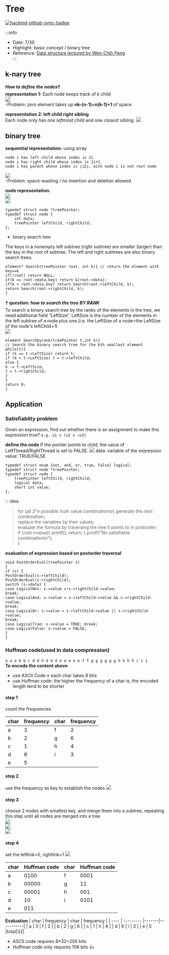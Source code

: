 # Tree 

[![hackmd-github-sync-badge](https://hackmd.io/sW3fRoHCRbicVnQ80OaonA/badge)](https://hackmd.io/sW3fRoHCRbicVnQ80OaonA)

:::info
* Date: 7/30
* Highlight: basic concept / binary tree
* Reference: [Data structure lectured by Wen-Chih Peng](https://hiskio.com/courses/126)  
:::

## k-nary tree
***How to define the nodes***:question:  
**representation 1:**
Each node keeps track of k child  
![](https://i.imgur.com/Tc97j7d.png)  
-Problem: *zero* element takes up **nk-(n-1)=n(k-1)+1** of space
    
   **representation 2: left child right sibling**  
    Each node only has one *leftmost child* and one *closest sibling*.
    ![](https://i.imgur.com/2PdcoMi.png)
    
## binary tree
**sequential representation:** using array  
```
node i has left child whose index is 2i
node i has right child whose index is 2i+1
node i has parent whose index is ⌊i2⌋, with node i is not root node
```  

![](https://i.imgur.com/NEniur1.png)  
-Problem: space-wasting / no insertion and deletion allowed

**node representation:**   
![](https://i.imgur.com/jmwNJxB.png)  
![](https://i.imgur.com/xTNzgqw.png)  
```
typedef struct node *treePointer;
typedef struct node {
    int data;
    treePointer leftChild, rightChild;
};
```

* binary search tree

The keys in a nonempty left subtree (right subtree) are smaller (larger) than the key in the root of subtree.
The left and right subtrees are also binary search trees.
```
element* Search(treePointer root, int k){ // return the element with key==k
if(!root) return NULL;
if(k == root->data.key) return &(root->data);
if(k < root->data.key) return Search(root->leftChild, k);
return Search(root->rightChild, k);
}
```

:question: ***question: how to search the tree BY RANK***  
To search a binary search tree by the ranks of the elements in the tree, we need additional field “LeftSize”. LeftSize is the number of the elements in the left subtree of a node plus one.(i.e. the LeftSize of a node=the LeftSize of the node's leftChild+1)  
![](https://i.imgur.com/ILiLg5C.png)
```
element Searchbyrank(treePointer t,int k){ 
// Search the binary search tree for the kth smallest element
while(t){
if (k == t->LeftSize) return t;
if (k < t->LeftSize) t = t->leftChild;
else {
k -= t->LeftSize;
t = t->rightChild;
}
}
return 0;
}
```


## Application
### Satisfiablity problem
Given an expression, find out whether there is an assignment to make this expression true?
`e.g. x1 ∨ (x2 ∧ ¬x3)`

**define the node**
If the pointer points to child, the value of LeftThread/RightThread is set to FALSE.
![](https://i.imgur.com/i9KDtlf.png)
data: variable of the expression
value: TRUE/FALSE
```
typedef struct enum {not, and, or, true, false} logical;
typedef struct node *treePointer;
typedef struct node {
    treePointer leftChild, rightChild;
    logical data;
    short int value;
};
```
:bulb: idea
>for (all 2^n possible truth value combinations){
generate the next combination;   
replace the variables by their values;  
evaluate the formula by traversing the tree it points to in postorder;  
if (root->value){
printf(<combination>);
return;
}
printf("No satisfiable combination\n");  
}


**evaluation of expression based on postorder traversal**
```
void PostOrderEval(treePointer s)
{
if (s) {
PostOrderEval(s->leftChild);
PostOrderEval(s->rightChild);
switch (s->data) {
case LogicalNot: s->value =!s->rightChild->value;
break;
case LogicalAnd: s->value = s->leftChild->value && s->rightChild->value;
break;
case LogicalOr: s->value = s->leftChild->value || s->rightChild->value;
break;
case LogicalTrue: s->value = TRUE; break;
case LogicalFalse: s->value = FALSE;
}
}
```

### Huffman code(used in data compression)
`a a a b b c d d d d d d e e e e e f f g g g g g g h h h h i i i`  
**To encode the content above**
* use ASCII Code-> each char takes 8 bits
* use Huffman code: the higher the frequency of a char is, the encoded length tend to be shorter

#### step 1
count the frequencies

| char | frequency | char    |       frequency    |
| ---- | --------- |-------|-----------|
| a    | 3         |     f | 2         |
| b    | 2         |   g   | 6         |
|  c    | 1        |   h   | 4         |
|  d    | 6        |   i   | 3         |
|   e   | 5         |

#### step 2
use the frequency as key to establish the nodes
![](https://i.imgur.com/cYfXxyh.png)

#### step 3
choose 2 nodes with smallest key, and merge them into a subtree, repeating this step until all nodes are merged into a tree  
![](https://i.imgur.com/R5SD9tU.png)  
![](https://i.imgur.com/6rHsFHt.png)  
![](https://i.imgur.com/EpvOfXK.png)

#### step 4
set the leftlink=0, rightlink=1
![](https://i.imgur.com/jtKtL1K.png)

|char|Huffman code|char|Huffman code|
| ---- | --------- |-------|-----------|
| a    | 0100      |     f | 0001        |
| b    | 00000      |   g   | 11       |
|  c    | 00001     |   h   | 001        |
|  d    | 10    |   i   | 0101   |
|   e   | 011        |

**Evaluation**
| char | frequency | char    |       frequency    |
| ---- | --------- |-------|-----------|
| a    | 3         |     f | 2         |
| b    | 2         |   g   | 6         |
|  c    | 1        |   h   | 4         |
|  d    | 6        |   i   | 3         |
|   e   | 5         |total|32|
* ASCII code requires 8*32=256 bits 
* Huffman code only requires 108 bits :+1: 

